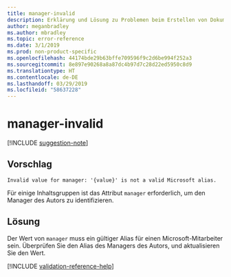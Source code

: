 ```yaml
---
title: manager-invalid
description: Erklärung und Lösung zu Problemen beim Erstellen von Dokumentationsartikeln – manager-invalid
author: meganbradley
ms.author: mbradley
ms.topic: error-reference
ms.date: 3/1/2019
ms.prod: non-product-specific
ms.openlocfilehash: 44174bde29b63bffe709596f9c2d6be994f252a3
ms.sourcegitcommit: 8e897e90268a8a87dc4b97d7c28d22ed5950c8d9
ms.translationtype: HT
ms.contentlocale: de-DE
ms.lasthandoff: 03/29/2019
ms.locfileid: "58637228"
---
```

# <a name="manager-invalid"></a>manager-invalid

[!INCLUDE [suggestion-note](includes/suggestion-note.md)]

## <a name="suggestion"></a>Vorschlag

`Invalid value for manager: '{value}' is not a valid Microsoft alias.`

Für einige Inhaltsgruppen ist das Attribut `manager` erforderlich, um den Manager des Autors zu identifizieren.

## <a name="resolution"></a>Lösung

Der Wert von `manager` muss ein gültiger Alias für einen Microsoft-Mitarbeiter sein. Überprüfen Sie den Alias des Managers des Autors, und aktualisieren Sie den Wert.

<!--make sure to add this file to your includes folder and verify the path-->
[!INCLUDE [validation-reference-help](includes/validation-reference-help.md)]
